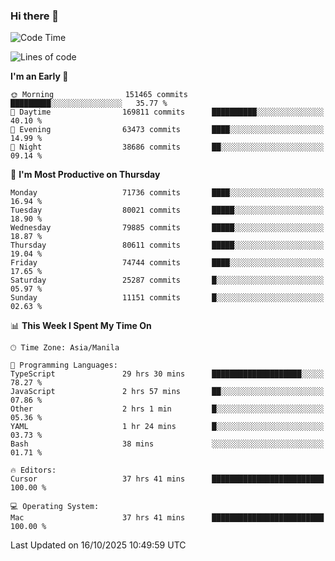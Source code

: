 ### Hi there 👋

<!--START_SECTION:waka-->
![Code Time](http://img.shields.io/badge/Code%20Time-6%2C402%20hrs%2025%20mins-blue)

![Lines of code](https://img.shields.io/badge/From%20Hello%20World%20I%27ve%20Written-142.7%20million%20lines%20of%20code-blue)

**I'm an Early 🐤** 

```text
🌞 Morning                151465 commits      █████████░░░░░░░░░░░░░░░░   35.77 % 
🌆 Daytime                169811 commits      ██████████░░░░░░░░░░░░░░░   40.10 % 
🌃 Evening                63473 commits       ████░░░░░░░░░░░░░░░░░░░░░   14.99 % 
🌙 Night                  38686 commits       ██░░░░░░░░░░░░░░░░░░░░░░░   09.14 % 
```
📅 **I'm Most Productive on Thursday** 

```text
Monday                   71736 commits       ████░░░░░░░░░░░░░░░░░░░░░   16.94 % 
Tuesday                  80021 commits       █████░░░░░░░░░░░░░░░░░░░░   18.90 % 
Wednesday                79885 commits       █████░░░░░░░░░░░░░░░░░░░░   18.87 % 
Thursday                 80611 commits       █████░░░░░░░░░░░░░░░░░░░░   19.04 % 
Friday                   74744 commits       ████░░░░░░░░░░░░░░░░░░░░░   17.65 % 
Saturday                 25287 commits       █░░░░░░░░░░░░░░░░░░░░░░░░   05.97 % 
Sunday                   11151 commits       █░░░░░░░░░░░░░░░░░░░░░░░░   02.63 % 
```


📊 **This Week I Spent My Time On** 

```text
🕑︎ Time Zone: Asia/Manila

💬 Programming Languages: 
TypeScript               29 hrs 30 mins      ████████████████████░░░░░   78.27 % 
JavaScript               2 hrs 57 mins       ██░░░░░░░░░░░░░░░░░░░░░░░   07.86 % 
Other                    2 hrs 1 min         █░░░░░░░░░░░░░░░░░░░░░░░░   05.36 % 
YAML                     1 hr 24 mins        █░░░░░░░░░░░░░░░░░░░░░░░░   03.73 % 
Bash                     38 mins             ░░░░░░░░░░░░░░░░░░░░░░░░░   01.71 % 

🔥 Editors: 
Cursor                   37 hrs 41 mins      █████████████████████████   100.00 % 

💻 Operating System: 
Mac                      37 hrs 41 mins      █████████████████████████   100.00 % 
```


 Last Updated on 16/10/2025 10:49:59 UTC
<!--END_SECTION:waka-->


<!--
**rad182/rad182** is a ✨ _special_ ✨ repository because its `README.md` (this file) appears on your GitHub profile.

Here are some ideas to get you started:

- 🔭 I’m currently working on ...
- 🌱 I’m currently learning ...
- 👯 I’m looking to collaborate on ...
- 🤔 I’m looking for help with ...
- 💬 Ask me about ...
- 📫 How to reach me: ...
- 😄 Pronouns: ...
- ⚡ Fun fact: ...
-->
